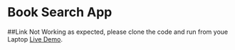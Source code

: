 # Book Search App


##Link Not Working as expected, please clone the code and run from youe Laptop
[Live Demo](https://627a03e3ba249d43c7f7416a--mrunal-book-search.netlify.app/).
